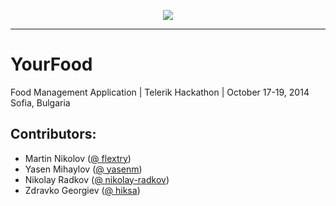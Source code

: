<p align="center"><a href="http://academy.telerik.com/"><img src="https://raw.github.com/flextry/Telerik-Academy/master/Programming%20with%20C%23/Codes/Other/Telerik.png" /></a></p>

---

# YourFood
Food Management Application | Telerik Hackathon | October 17-19, 2014 Sofia, Bulgaria

## Contributors:
* Martin Nikolov ([@ flextry](https://github.com/flextry))
* Yasen Mihaylov ([@ yasenm](https://github.com/yasenm))
* Nikolay Radkov ([@ nikolay-radkov](https://github.com/nikolay-radkov))
* Zdravko Georgiev ([@ hiksa](https://github.com/hiksa))
